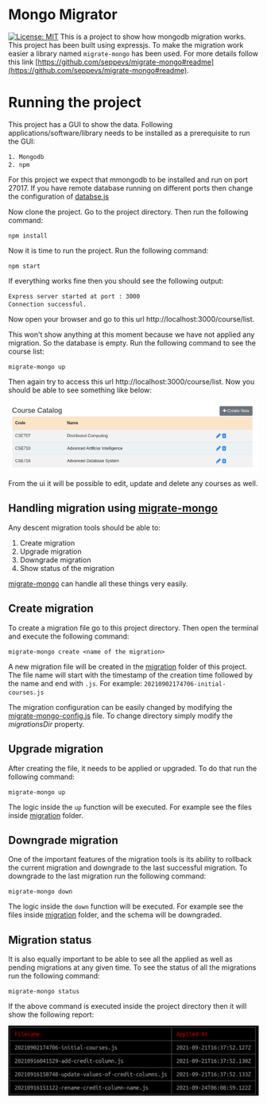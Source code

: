# Mongo Migrator
[![License: MIT](https://img.shields.io/badge/License-MIT-yellow.svg)](https://opensource.org/licenses/MIT)
This is a project to show how mongodb migration works. This project has been built using expressjs. To make the migration work easier a library 
named `migrate-mongo` has been used. For more details follow this link 
[https://github.com/seppevs/migrate-mongo#readme](https://github.com/seppevs/migrate-mongo#readme).

# Running the project
This project has a GUI to show the data. Following applications/software/library needs to be installed as a prerequisite to run the GUI:

```
1. Mongodb
2. npm
```

For this project we expect that mmongodb to be installed and run on port 27017. If you have remote database running on different ports
then change the configuration of [databse.js](https://github.com/sajol/mongo-migrator/blob/main/model/database.js)

Now clone the project. Go to the project directory. Then run the following command:
```
npm install
```

Now it is time to run the project. Run the following command:
```
npm start
```
If everything works fine then you should see the following output:

```
Express server started at port : 3000
Connection successful.
```
 
Now open your browser and go to this url http://localhost:3000/course/list. 

This won't show anything at this moment because we have not applied any migration. So the database is empty. Run the
following command to see the course list:

```
migrate-mongo up
```

Then again try to access this url http://localhost:3000/course/list. Now you should be able to see something like below:

<img src="public/images/documentation/course-catalog.png"  alt="mongo status">


From the ui it will be possible to edit, update and delete any courses as well.

## Handling migration using [migrate-mongo](https://github.com/seppevs/migrate-mongo#readme)

Any descent migration tools should be able to:

1. Create migration
2. Upgrade migration
3. Downgrade migration
4. Show status of the migration

[migrate-mongo](https://github.com/seppevs/migrate-mongo#readme) can handle all these things very easily.

## Create migration

To create a migration file go to this project directory. Then open the terminal and execute the following command:
```
migrate-mongo create <name of the migration>
```

A new migration file will be created in the [migration](./migrations) folder of this project. The file name will start
with the timestamp of the creation time followed by the name and end with `.js`. 
For example: `20210902174706-initial-courses.js`


The migration configuration can be easily changed by modifying the [migrate-mongo-config.js](./migrate-mongo-config.js) file. To change directory simply
modify the _migrationsDir_ property.


## Upgrade migration
After creating the file, it needs to be applied or upgraded. To do that run the following command:

```
migrate-mongo up
```

The logic inside the `up` function will be executed. For example see the files inside [migration](./migrations) folder.


## Downgrade migration
One of the important features of the migration tools is its ability to rollback the current migration and downgrade to 
the last successful migration. To downgrade to the last migration run the following command:

```
migrate-mongo down
```

The logic inside the `down` function will be executed. For example see the files inside [migration](./migrations)
folder, and the schema will be downgraded.


## Migration status
It is also equally important to be able to see all the applied as well as pending migrations at any given time. To see
the status of all the migrations run the following command:
```
migrate-mongo status
```

If the above command is executed inside the project directory then it will show the following report:

<img src="public/images/documentation/mongo-status.png"  alt="mongo status">


